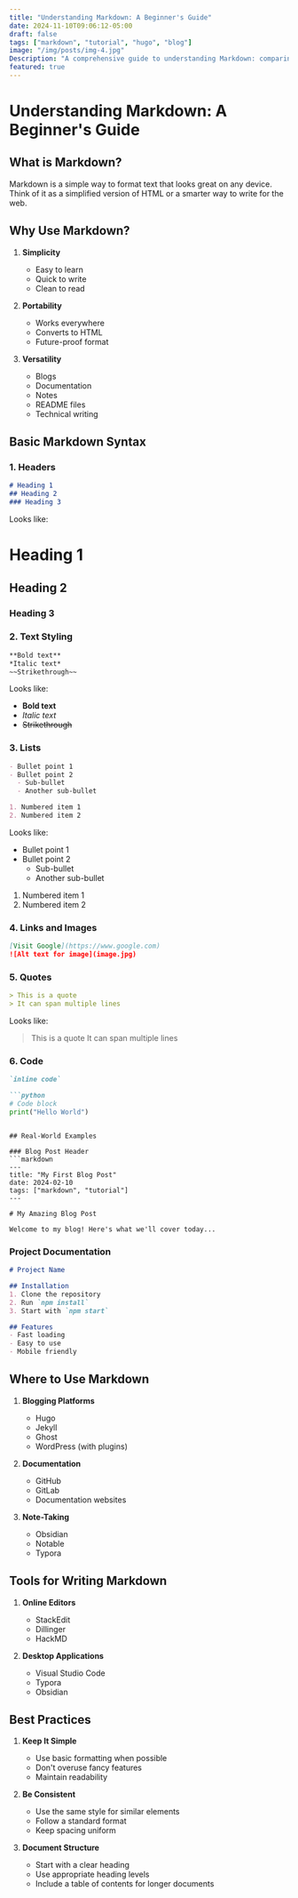 ```yaml
---
title: "Understanding Markdown: A Beginner's Guide"
date: 2024-11-10T09:06:12-05:00
draft: false
tags: ["markdown", "tutorial", "hugo", "blog"]
image: "/img/posts/img-4.jpg"
Description: "A comprehensive guide to understanding Markdown: comparing with traditional word processors, basic syntax, real-world examples, and best practices for beginners."
featured: true
---
```


# Understanding Markdown: A Beginner's Guide

## What is Markdown?

Markdown is a simple way to format text that looks great on any device. Think of it as a simplified version of HTML or a smarter way to write for the web.

## Why Use Markdown?

1. **Simplicity**
   - Easy to learn
   - Quick to write
   - Clean to read

2. **Portability**
   - Works everywhere
   - Converts to HTML
   - Future-proof format

3. **Versatility**
   - Blogs
   - Documentation
   - Notes
   - README files
   - Technical writing

## Basic Markdown Syntax

### 1. Headers
```markdown
# Heading 1
## Heading 2
### Heading 3
```
Looks like:
# Heading 1
## Heading 2
### Heading 3

### 2. Text Styling
```markdown
**Bold text**
*Italic text*
~~Strikethrough~~
```
Looks like:
- **Bold text**
- *Italic text*
- ~~Strikethrough~~

### 3. Lists
```markdown
- Bullet point 1
- Bullet point 2
  - Sub-bullet
  - Another sub-bullet

1. Numbered item 1
2. Numbered item 2
```
Looks like:
- Bullet point 1
- Bullet point 2
  - Sub-bullet
  - Another sub-bullet

1. Numbered item 1
2. Numbered item 2

### 4. Links and Images
```markdown
[Visit Google](https://www.google.com)
![Alt text for image](image.jpg)
```

### 5. Quotes
```markdown
> This is a quote
> It can span multiple lines
```
Looks like:
> This is a quote
> It can span multiple lines

### 6. Code
```markdown
`inline code`

```python
# Code block
print("Hello World")
```
```

## Real-World Examples

### Blog Post Header
```markdown
---
title: "My First Blog Post"
date: 2024-02-10
tags: ["markdown", "tutorial"]
---

# My Amazing Blog Post

Welcome to my blog! Here's what we'll cover today...
```

### Project Documentation
```markdown
# Project Name

## Installation
1. Clone the repository
2. Run `npm install`
3. Start with `npm start`

## Features
- Fast loading
- Easy to use
- Mobile friendly
```

## Where to Use Markdown

1. **Blogging Platforms**
   - Hugo
   - Jekyll
   - Ghost
   - WordPress (with plugins)

2. **Documentation**
   - GitHub
   - GitLab
   - Documentation websites

3. **Note-Taking**
   - Obsidian
   - Notable
   - Typora

## Tools for Writing Markdown

1. **Online Editors**
   - StackEdit
   - Dillinger
   - HackMD

2. **Desktop Applications**
   - Visual Studio Code
   - Typora
   - Obsidian

## Best Practices

1. **Keep It Simple**
   - Use basic formatting when possible
   - Don't overuse fancy features
   - Maintain readability

2. **Be Consistent**
   - Use the same style for similar elements
   - Follow a standard format
   - Keep spacing uniform

3. **Document Structure**
   - Start with a clear heading
   - Use appropriate heading levels
   - Include a table of contents for longer documents